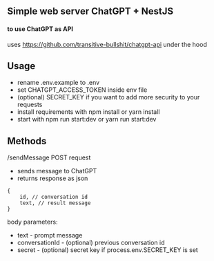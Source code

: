 ## Simple web server ChatGPT + NestJS
####  to use ChatGPT as API

uses https://github.com/transitive-bullshit/chatgpt-api under the hood



## Usage
- rename .env.example to .env
- set CHATGPT_ACCESS_TOKEN inside env file
- (optional) SECRET_KEY if you want to add more security to your requests
- install requirements with npm install or yarn install
- start with npm run start:dev or yarn run start:dev


## Methods 
/sendMessage
POST request
- sends message to ChatGPT
- returns response as json 
```
{
    id, // conversation id
    text, // result message
}
```

body parameters:
- text - prompt message
- conversationId - (optional) previous conversation id
- secret - (optional) secret key if process.env.SECRET_KEY is set
